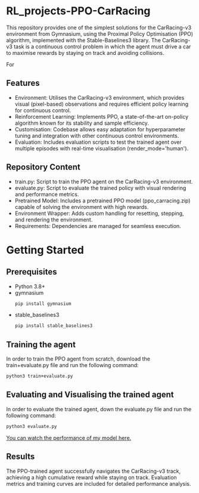 # RL_projects-PPO-CarRacing
This repository provides one of the simplest solutions for the CarRacing-v3 environment from Gymnasium, using the Proximal Policy Optimisation (PPO) algorithm, implemented with the Stable-Baselines3 library. The CarRacing-v3 task is a continuous control problem in which the agent must drive a car to maximise rewards by staying on track and avoiding collisions.

For 

## Features
- Environment: Utilises the CarRacing-v3 environment, which provides visual (pixel-based) observations and requires efficient policy learning for continuous control.
- Reinforcement Learning: Implements PPO, a state-of-the-art on-policy algorithm known for its stability and sample efficiency.
- Customisation: Codebase allows easy adaptation for hyperparameter tuning and integration with other continuous control environments.
- Evaluation: Includes evaluation scripts to test the trained agent over multiple episodes with real-time visualisation (render_mode='human').

## Repository Content
- train.py: Script to train the PPO agent on the CarRacing-v3 environment.
- evaluate.py: Script to evaluate the trained policy with visual rendering and performance metrics.
- Pretrained Model: Includes a pretrained PPO model (ppo_carracing.zip) capable of solving the environment with high rewards.
- Environment Wrapper: Adds custom handling for resetting, stepping, and rendering the environment.
- Requirements: Dependencies are managed for seamless execution.


# Getting Started

## Prerequisites
- Python 3.8+
- gymnasium
  ```bash
  pip install gymnasium
- stable_baselines3
  ``` bash
  pip install stable_baselines3

## Training the agent
In order to train the PPO agent from scratch, download the train+evaluate.py file and run the following command:
```bash
python3 train+evaluate.py
```
## Evaluating and Visualising the trained agent
In order to evaluate the trained agent, down the evaluate.py file and run the following command:
```bash
python3 evaluate.py
```

[You can watch the performance of my model here.](https://example.com/video.mp4)




## Results
The PPO-trained agent successfully navigates the CarRacing-v3 track, achieving a high cumulative reward while staying on track. Evaluation metrics and training curves are included for detailed performance analysis.
